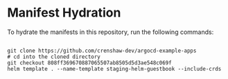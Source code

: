 
# Manifest Hydration

To hydrate the manifests in this repository, run the following commands:

```shell

git clone https://github.com/crenshaw-dev/argocd-example-apps
# cd into the cloned directory
git checkout 808ff369670887065507ab8505d5d3ae548c069f
helm template . --name-template staging-helm-guestbook --include-crds
```